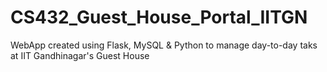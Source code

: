 # CS432_Guest_House_Portal_IITGN
WebApp created using Flask, MySQL &amp; Python to manage day-to-day taks at IIT Gandhinagar's Guest House
